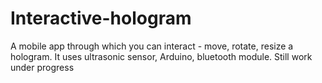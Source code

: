 # Interactive-hologram
A mobile app through which you can interact - move, rotate, resize a hologram. It uses ultrasonic sensor, Arduino, bluetooth module. Still work under progress
